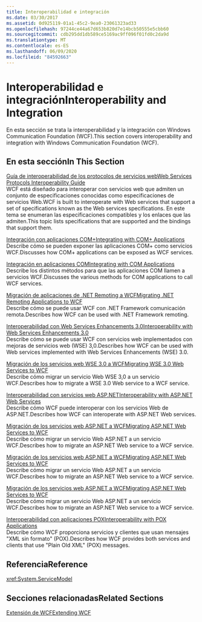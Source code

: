 ```yaml
---
title: Interoperabilidad e integración
ms.date: 03/30/2017
ms.assetid: 0d925119-01a1-45c2-9ea0-23061323ad33
ms.openlocfilehash: 97244ce44a67d653b820d7e14bcb50555e5cbb60
ms.sourcegitcommit: cdb295dd1db589ce5169ac9ff096f01fd0c2da9d
ms.translationtype: MT
ms.contentlocale: es-ES
ms.lasthandoff: 06/09/2020
ms.locfileid: "84592663"
---
```

# <a name="interoperability-and-integration"></a><span data-ttu-id="8b7ed-102">Interoperabilidad e integración</span><span class="sxs-lookup"><span data-stu-id="8b7ed-102">Interoperability and Integration</span></span>
<span data-ttu-id="8b7ed-103">En esta sección se trata la interoperabilidad y la integración con Windows Communication Foundation (WCF).</span><span class="sxs-lookup"><span data-stu-id="8b7ed-103">This section covers interoperability and integration with Windows Communication Foundation (WCF).</span></span>  
  
## <a name="in-this-section"></a><span data-ttu-id="8b7ed-104">En esta sección</span><span class="sxs-lookup"><span data-stu-id="8b7ed-104">In This Section</span></span>  
 [<span data-ttu-id="8b7ed-105">Guía de interoperabilidad de los protocolos de servicios web</span><span class="sxs-lookup"><span data-stu-id="8b7ed-105">Web Services Protocols Interoperability Guide</span></span>](web-services-protocols-interoperability-guide.md)  
 <span data-ttu-id="8b7ed-106">WCF está diseñado para interoperar con servicios web que admiten un conjunto de especificaciones conocidas como especificaciones de servicios Web.</span><span class="sxs-lookup"><span data-stu-id="8b7ed-106">WCF is built to interoperate with Web services that support a set of specifications known as the Web services specifications.</span></span> <span data-ttu-id="8b7ed-107">En este tema se enumeran las especificaciones compatibles y los enlaces que las admiten.</span><span class="sxs-lookup"><span data-stu-id="8b7ed-107">This topic lists specifications that are supported and the bindings that support them.</span></span>  
  
 [<span data-ttu-id="8b7ed-108">Integración con aplicaciones COM+</span><span class="sxs-lookup"><span data-stu-id="8b7ed-108">Integrating with COM+ Applications</span></span>](integrating-with-com-plus-applications.md)  
 <span data-ttu-id="8b7ed-109">Describe cómo se pueden exponer las aplicaciones COM+ como servicios WCF.</span><span class="sxs-lookup"><span data-stu-id="8b7ed-109">Discusses how COM+ applications can be exposed as WCF services.</span></span>  
  
 [<span data-ttu-id="8b7ed-110">Integración en aplicaciones COM</span><span class="sxs-lookup"><span data-stu-id="8b7ed-110">Integrating with COM Applications</span></span>](integrating-with-com-applications.md)  
 <span data-ttu-id="8b7ed-111">Describe los distintos métodos para que las aplicaciones COM llamen a servicios WCF.</span><span class="sxs-lookup"><span data-stu-id="8b7ed-111">Discusses the various methods for COM applications to call WCF services.</span></span>  
  
 [<span data-ttu-id="8b7ed-112">Migración de aplicaciones de .NET Remoting a WCF</span><span class="sxs-lookup"><span data-stu-id="8b7ed-112">Migrating .NET Remoting Applications to WCF</span></span>](migrating-net-remoting-applications-to-wcf.md)  
 <span data-ttu-id="8b7ed-113">Describe cómo se puede usar WCF con .NET Framework comunicación remota.</span><span class="sxs-lookup"><span data-stu-id="8b7ed-113">Describes how WCF can be used with .NET Framework remoting.</span></span>  
  
 [<span data-ttu-id="8b7ed-114">Interoperabilidad con Web Services Enhancements 3.0</span><span class="sxs-lookup"><span data-stu-id="8b7ed-114">Interoperability with Web Services Enhancements 3.0</span></span>](interoperability-with-web-services-enhancements-3-0.md)  
 <span data-ttu-id="8b7ed-115">Describe cómo se puede usar WCF con servicios web implementados con mejoras de servicios web (WSE) 3,0.</span><span class="sxs-lookup"><span data-stu-id="8b7ed-115">Describes how WCF can be used with Web services implemented with Web Services Enhancements (WSE) 3.0.</span></span>  
  
 [<span data-ttu-id="8b7ed-116">Migración de los servicios web WSE 3.0 a WCF</span><span class="sxs-lookup"><span data-stu-id="8b7ed-116">Migrating WSE 3.0 Web Services to WCF</span></span>](migrating-wse-3-0-web-services-to-wcf.md)  
 <span data-ttu-id="8b7ed-117">Describe cómo migrar un servicio Web WSE 3,0 a un servicio WCF.</span><span class="sxs-lookup"><span data-stu-id="8b7ed-117">Describes how to migrate a WSE 3.0 Web service to a WCF service.</span></span>  
  
 [<span data-ttu-id="8b7ed-118">Interoperabilidad con servicios web ASP.NET</span><span class="sxs-lookup"><span data-stu-id="8b7ed-118">Interoperability with ASP.NET Web Services</span></span>](interop-with-aspnet-web-services.md)  
 <span data-ttu-id="8b7ed-119">Describe cómo WCF puede interoperar con los servicios Web de ASP.NET.</span><span class="sxs-lookup"><span data-stu-id="8b7ed-119">Describes how WCF can interoperate with ASP.NET Web services.</span></span>  
  
 [<span data-ttu-id="8b7ed-120">Migración de los servicios web ASP.NET a WCF</span><span class="sxs-lookup"><span data-stu-id="8b7ed-120">Migrating ASP.NET Web Services to WCF</span></span>](migrating-aspnet-web-services-to-wcf.md)  
 <span data-ttu-id="8b7ed-121">Describe cómo migrar un servicio Web ASP.NET a un servicio WCF.</span><span class="sxs-lookup"><span data-stu-id="8b7ed-121">Describes how to migrate an ASP.NET Web service to a WCF service.</span></span>  
  
 [<span data-ttu-id="8b7ed-122">Migración de los servicios web ASP.NET a WCF</span><span class="sxs-lookup"><span data-stu-id="8b7ed-122">Migrating ASP.NET Web Services to WCF</span></span>](migrating-aspnet-web-services-to-wcf.md)  
 <span data-ttu-id="8b7ed-123">Describe cómo migrar un servicio Web ASP.NET a un servicio WCF.</span><span class="sxs-lookup"><span data-stu-id="8b7ed-123">Describes how to migrate an ASP.NET Web service to a WCF service.</span></span>  
  
 [<span data-ttu-id="8b7ed-124">Migración de los servicios web ASP.NET a WCF</span><span class="sxs-lookup"><span data-stu-id="8b7ed-124">Migrating ASP.NET Web Services to WCF</span></span>](migrating-aspnet-web-services-to-wcf.md)  
 <span data-ttu-id="8b7ed-125">Describe cómo migrar un servicio Web ASP.NET a un servicio WCF.</span><span class="sxs-lookup"><span data-stu-id="8b7ed-125">Describes how to migrate an ASP.NET Web service to a WCF service.</span></span>  
  
 [<span data-ttu-id="8b7ed-126">Interoperabilidad con aplicaciones POX</span><span class="sxs-lookup"><span data-stu-id="8b7ed-126">Interoperability with POX Applications</span></span>](interoperability-with-pox-applications.md)  
 <span data-ttu-id="8b7ed-127">Describe cómo WCF proporciona servicios y clientes que usan mensajes "XML sin formato" (POX).</span><span class="sxs-lookup"><span data-stu-id="8b7ed-127">Describes how WCF provides both services and clients that use "Plain Old XML" (POX) messages.</span></span>  
  
## <a name="reference"></a><span data-ttu-id="8b7ed-128">Referencia</span><span class="sxs-lookup"><span data-stu-id="8b7ed-128">Reference</span></span>  
 <xref:System.ServiceModel>  
  
## <a name="related-sections"></a><span data-ttu-id="8b7ed-129">Secciones relacionadas</span><span class="sxs-lookup"><span data-stu-id="8b7ed-129">Related Sections</span></span>  
 [<span data-ttu-id="8b7ed-130">Extensión de WCF</span><span class="sxs-lookup"><span data-stu-id="8b7ed-130">Extending WCF</span></span>](../extending/index.md)
